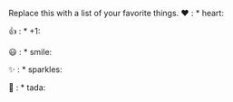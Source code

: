 Replace this with a list of your favorite things.
❤  : * heart:

👍  : * +1:

😃 : * smile:

✨ : * sparkles:

🎉  : * tada:
